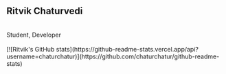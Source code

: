 ## Ritvik Chaturvedi
<br/>
Student, Developer <br/>
<br/>
[![Ritvik's GitHub stats](https://github-readme-stats.vercel.app/api?username=chaturchatur)](https://github.com/chaturchatur/github-readme-stats)
